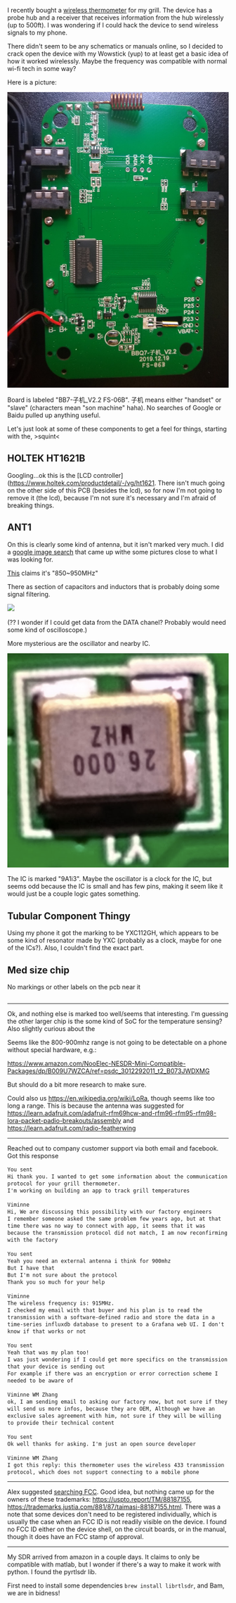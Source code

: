 I recently bought a [wireless thermometer](https://www.amazon.com/Wireless-Thermometer-Injector-Upgraded-Grilling/dp/B084L86VTX/ref=asc_df_B084L86VTX/?tag=&linkCode=df0&hvadid=416720912294&hvpos=&hvnetw=g&hvrand=8648917547180588802&hvpone=&hvptwo=&hvqmt=&hvdev=c&hvdvcmdl=&hvlocint=&hvlocphy=9067609&hvtargid=pla-886773437227&ref=&adgrpid=90729935261&th=1) for my grill. The device has a probe hub and a receiver that receives information from the hub wirelessly (up to 500ft). I was wondering if I could hack the device to send wireless signals to my phone. 

There didn't seem to be any schematics or manuals online, so I decided to crack open the device with my Wowstick (yup) to at least get a basic idea of how it worked wirelessly. Maybe the frequency was compatible with normal wi-fi tech in some way? 

Here is a picture:

![](2022-08-14-14-50-13.png)

Board is labeled "BB7-子机_V2.2 FS-06B". 子机 means either "handset" or "slave" (characters mean "son machine" haha). No searches of Google or Baidu pulled up anything useful.

Let's just look at some of these components to get a feel for things, starting with the, >squint< 





## HOLTEK HT1621B

Googling...ok this is the [LCD controller](https://www.holtek.com/productdetail/-/vg/ht1621. There isn't much going on the other side of this PCB (besides the lcd), so for now I'm not going to remove it (the lcd), because I'm not sure it's necessary and I'm afraid of breaking things. 

## ANT1

On this is clearly some kind of antenna, but it isn't marked very much. I did a [google image search](https://www.google.com/search?q=wireless+antenna+component+500+ft+coil&tbm=isch&ved=2ahUKEwjz3v7ehMf5AhUbrXIEHVCWAG8Q2-cCegQIABAA&oq=wireless+antenna+component+500+ft+coil&gs_lcp=CgNpbWcQAzoECCMQJ1CfAliXB2DvCGgAcAB4AIABZIgB-gKSAQM1LjGYAQCgAQGqAQtnd3Mtd2l6LWltZ8ABAQ&sclient=img&ei=HUn5YrPcA5vaytMP0KyC-AY&bih=1016&biw=1792) that came up withe some pictures close to what I was looking for. 

[This](https://www.adafruit.com/product/4269?gclid=Cj0KCQjwuuKXBhCRARIsAC-gM0he67gxTymu_0_HUhDWDzFzUhCZhhFHXREGbrKEUA4TQSbaQrEvWIkaAqkfEALw_wcB) claims it's "850~950MHz"

There as section of capacitors and inductors that is probably doing some signal filtering. 

![](2022-08-15-17-56-57.png)

(?? I wonder if I could get data from the DATA chanel? Probably would need some kind of oscilloscope.)

More mysterious are the oscillator and nearby IC. 

![](2022-08-15-17-46-11.png)

The IC is marked "9A1i3". Maybe the oscillator is a clock for the IC, but seems odd because the IC is small and has few pins, making it seem like it would just be a couple logic gates something. 

## Tubular Component Thingy

Using my phone it got the marking to be YXC112GH, which appears to be some kind of resonator made by YXC (probably as a clock, maybe for one of the ICs?). Also, I couldn't find the exact part. 

## Med size chip

No markings or other labels on the pcb near it

## 

-----------------------

Ok, and nothing else is marked too well/seems that interesting. I'm guessing the other larger chip is the some kind of SoC for the temperature sensing? Also slightly curious about the

Seems like the 800-900mhz range is not going to be detectable on a phone without special hardware, e.g.: 

https://www.amazon.com/NooElec-NESDR-Mini-Compatible-Packages/dp/B009U7WZCA/ref=psdc_3012292011_t2_B073JWDXMG

But should do a bit more research to make sure. 

Could also us https://en.wikipedia.org/wiki/LoRa, though seems like too long a range. This is because the antenna was suggested for https://learn.adafruit.com/adafruit-rfm69hcw-and-rfm96-rfm95-rfm98-lora-packet-padio-breakouts/assembly and https://learn.adafruit.com/radio-featherwing

----------------

Reached out to company customer support via both email and facebook. Got this response

```
You sent
Hi thank you. I wanted to get some information about the communication protocol for your grill thermometer.
I'm working on building an app to track grill temperatures

Viminne
Hi, We are discussing this possibility with our factory engineers
I remember someone asked the same problem few years ago, but at that time there was no way to connect with app, it seems that it was because the transmission protocol did not match, I am now reconfirming with the factory

You sent
Yeah you need an external antenna i think for 900mhz
But I have that
But I'm not sure about the protocol
Thank you so much for your help

Viminne
The wireless frequency is: 915MHz.
I checked my email with that buyer and his plan is to read the transmission with a software-defined radio and store the data in a time-series influxdb database to present to a Grafana web UI. I don't know if that works or not

You sent
Yeah that was my plan too!
I was just wondering if I could get more specifics on the transmission that your device is sending out
For example if there was an encryption or error correction scheme I needed to be aware of

Viminne WM Zhang
ok, I am sending email to asking our factory now, but not sure if they will send us more infos, because they are OEM, Although we have an exclusive sales agreement with him, not sure if they will be willing to provide their technical content

You sent
Ok well thanks for asking. I'm just an open source developer

Viminne WM Zhang
I got this reply: this thermometer uses the wireless 433 transmission protocol, which does not support connecting to a mobile phone
```

------------------

Alex suggested [searching FCC](https://apps.fcc.gov/oetcf/eas/reports/GranteeSearch.cfm?calledFromFrame=N). Good idea, but nothing came up for the owners of these trademarks: https://uspto.report/TM/88187155, https://trademarks.justia.com/881/87/taimasi-88187155.html. There was a note that some devices don't need to be registered individually, which is usually the case when an FCC ID is not readily visible on the device. I found no FCC ID either on the device shell, on the circuit boards, or in the manual, though it does have an FCC stamp of approval.

-------------

My SDR arrived from amazon in a couple days. It claims to only be compatible with matlab, but I wonder if there's a way to make it work with python. I found the pyrtlsdr lib. 

First need to install some dependencies `brew install librtlsdr`, and Bam, we are in bidness!